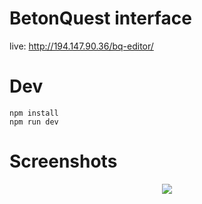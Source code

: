 BetonQuest interface
=======
live: http://194.147.90.36/bq-editor/

Dev
=======
```
npm install
npm run dev
```

Screenshots
=======
<div align="center"><img src="https://github.com/honnisha/bq-frontend/blob/master/screenshots/1.png?raw=true"/></div>
